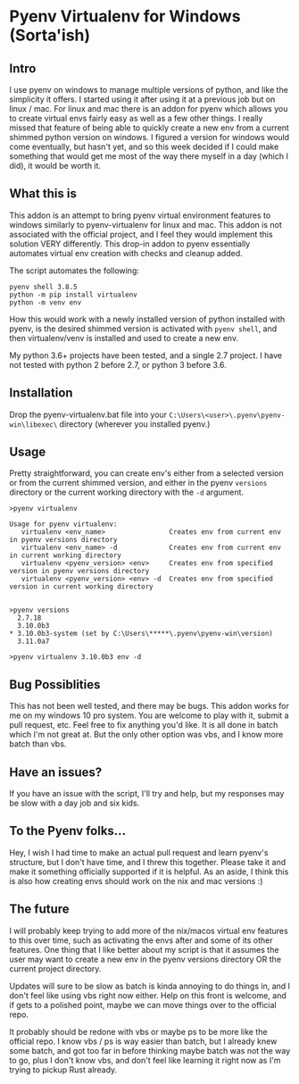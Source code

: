 # Pyenv Virtualenv for Windows (Sorta'ish)

## Intro
I use pyenv on windows to manage multiple versions of python, and like the simplicity it offers. I started using it after using it at a previous job but on linux / mac. For linux and mac there is an addon for pyenv which allows you to create virtual envs fairly easy as well as a few other things. I really missed that feature of being able to quickly create a new env from a current shimmed python version on windows. I figured a version for windows would come eventually, but hasn't yet, and so this week decided if I could make something that would get me most of the way there myself in a day (which I did), it would be worth it.

## What this is
This addon is an attempt to bring pyenv virtual environment features to windows similarly to pyenv-virtualenv for linux and mac.
This addon is not associated with the official project, and I feel they would implement this solution VERY differently.
This drop-in addon to pyenv essentially automates virtual env creation with checks and cleanup added.

The script automates the following:
```
pyenv shell 3.8.5
python -m pip install virtualenv
python -m venv env
```

How this would work with a newly installed version of python installed with pyenv, is the desired shimmed version is activated with `pyenv shell`, and then virtualenv/venv is installed and used to create a new env.

My python 3.6+ projects have been tested, and a single 2.7 project. I have not tested with python 2 before 2.7, or python 3 before 3.6.

## Installation
Drop the pyenv-virtualenv.bat file into your `C:\Users\<user>\.pyenv\pyenv-win\libexec\` directory (wherever you installed pyenv.)

## Usage
Pretty straightforward, you can create env's either from a selected version or from the current shimmed version, and either in the pyenv `versions` directory or the current working directory with the `-d` argument.

```
>pyenv virtualenv

Usage for pyenv virtualenv:
   virtualenv <env_name>                Creates env from current env in pyenv versions directory       
   virtualenv <env_name> -d             Creates env from current env in current working directory      
   virtualenv <pyenv_version> <env>     Creates env from specified version in pyenv versions directory 
   virtualenv <pyenv_version> <env> -d  Creates env from specified version in current working directory


>pyenv versions   
  2.7.18
  3.10.0b3
* 3.10.0b3-system (set by C:\Users\*****\.pyenv\pyenv-win\version)
  3.11.0a7

>pyenv virtualenv 3.10.0b3 env -d
```

## Bug Possiblities
This has not been well tested, and there may be bugs. This addon works for me on my windows 10 pro system. You are welcome to play with it, submit a pull request, etc. Feel free to fix anything you'd like. It is all done in batch which I'm not great at. But the only other option was vbs, and I know more batch than vbs.

## Have an issues?
If you have an issue with the script, I'll try and help, but my responses may be slow with a day job and six kids.

## To the Pyenv folks...
Hey, I wish I had time to make an actual pull request and learn pyenv's structure, but I don't have time, and I threw this together. Please take it and make it something officially supported if it is helpful. As an aside, I think this is also how creating envs should work on the nix and mac versions :)

## The future
I will probably keep trying to add more of the nix/macos virtual env features to this over time, such as activating the envs after and some of its other features. One thing that I like better about my script is that it assumes the user may want to create a new env in the pyenv versions directory OR the current project directory.

Updates will sure to be slow as batch is kinda annoying to do things in, and I don't feel like using vbs right now either. Help on this front is welcome, and if gets to a polished point, maybe we can move things over to the official repo.

It probably should be redone with vbs or maybe ps to be more like the official repo. I know vbs / ps is way easier than batch, but I already knew some batch, and got too far in before thinking maybe batch was not the way to go, plus I don't know vbs, and don't feel like learning it right now as I'm trying to pickup Rust already.

